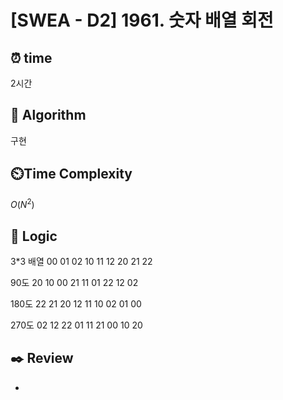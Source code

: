 # [SWEA - D2] 1961. 숫자 배열 회전
 
## ⏰  **time**

2시간

## :pushpin: **Algorithm**

구현

## ⏲️**Time Complexity**

$O(N^2)$

## :round_pushpin: **Logic**

3*3 배열
00 01 02
10 11 12
20 21 22

90도
20 10 00
21 11 01
22 12 02

180도
22 21 20
12 11 10
02 01 00

270도
02 12 22
01 11 21
00 10 20
   
## :black_nib: **Review**
- 
